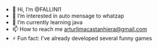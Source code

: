 - 👋 Hi, I’m @FALLINI1
- 👀 I’m interested in auto mensage to whatzap
- 🌱 I’m currently learning java
- 📫 How to reach me arturlimacastanhiera@gmail.com
- ⚡ Fun fact: I've already developed several funny games
